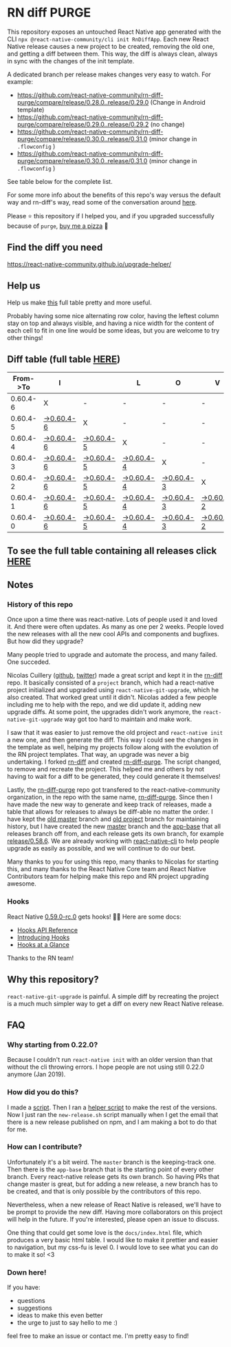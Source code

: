 # RN diff PURGE

This repository exposes an untouched React Native app generated with the CLI
`npx @react-native-community/cli init RnDiffApp`. Each new React Native release causes a new project to be created, removing the old one, and getting a diff between them. This way, the diff is always clean, always in sync with the changes of the init template.

A dedicated branch per release makes changes very easy
to watch. For example:

* https://github.com/react-native-community/rn-diff-purge/compare/release/0.28.0..release/0.29.0
(Change in Android template)
* https://github.com/react-native-community/rn-diff-purge/compare/release/0.29.0..release/0.29.2
(no change)
* https://github.com/react-native-community/rn-diff-purge/compare/release/0.30.0..release/0.31.0
(minor change in `.flowconfig` )
* https://github.com/react-native-community/rn-diff-purge/compare/release/0.30.0..release/0.31.0
(minor change in `.flowconfig` )

See table below for the complete list.

For some more info about the benefits of this repo's way versus the default way and rn-diff's way, read some of the conversation around [here](https://github.com/react-native-community/discussions-and-proposals/issues/68#issuecomment-452227478).

Please :star: this repository if I helped you, and if you upgraded successfully because of `purge`, [buy me a pizza](https://www.buymeacoffee.com/pvinis) :pizza:

## Find the diff you need
https://react-native-community.github.io/upgrade-helper/

## Help us
Help us make [this](https://react-native-community.github.io/rn-diff-purge) full table pretty and more useful.

Probably having some nice alternating row color, having the leftest column stay on top and always visible, and having a nice width for the content of each cell to fit in one line would be some ideas, but you are welcome to try other things!

## Diff table (full table [HERE](https://react-native-community.github.io/rn-diff-purge/))

| From->To | I                                                                                                       |                                                                                                         | L                                                                                                       | O                                                                                                       | V                                                                                                       | E                                                                                                       |     | D   | I   | F   | F   | S   |
| -------- | ------------------------------------------------------------------------------------------------------- | ------------------------------------------------------------------------------------------------------- | ------------------------------------------------------------------------------------------------------- | ------------------------------------------------------------------------------------------------------- | ------------------------------------------------------------------------------------------------------- | ------------------------------------------------------------------------------------------------------- | --- | --- | --- | --- | --- | --- |
| 0.60.4-6 | X                                                                                                       | -                                                                                                       | -                                                                                                       | -                                                                                                       | -                                                                                                       | -                                                                                                       | -   |     |     |     |     |     |
| 0.60.4-5 | [->0.60.4-6](https://github.com/douglowder/rn-diff-purge-tv/compare/release/0.60.4-5..release/0.60.4-6) | X                                                                                                       | -                                                                                                       | -                                                                                                       | -                                                                                                       | -                                                                                                       | -   |     |     |     |     |     |
| 0.60.4-4 | [->0.60.4-6](https://github.com/douglowder/rn-diff-purge-tv/compare/release/0.60.4-4..release/0.60.4-6) | [->0.60.4-5](https://github.com/douglowder/rn-diff-purge-tv/compare/release/0.60.4-4..release/0.60.4-5) | X                                                                                                       | -                                                                                                       | -                                                                                                       | -                                                                                                       | -   |     |     |     |     |     |
| 0.60.4-3 | [->0.60.4-6](https://github.com/douglowder/rn-diff-purge-tv/compare/release/0.60.4-3..release/0.60.4-6) | [->0.60.4-5](https://github.com/douglowder/rn-diff-purge-tv/compare/release/0.60.4-3..release/0.60.4-5) | [->0.60.4-4](https://github.com/douglowder/rn-diff-purge-tv/compare/release/0.60.4-3..release/0.60.4-4) | X                                                                                                       | -                                                                                                       | -                                                                                                       | -   |     |     |     |     |     |
| 0.60.4-2 | [->0.60.4-6](https://github.com/douglowder/rn-diff-purge-tv/compare/release/0.60.4-2..release/0.60.4-6) | [->0.60.4-5](https://github.com/douglowder/rn-diff-purge-tv/compare/release/0.60.4-2..release/0.60.4-5) | [->0.60.4-4](https://github.com/douglowder/rn-diff-purge-tv/compare/release/0.60.4-2..release/0.60.4-4) | [->0.60.4-3](https://github.com/douglowder/rn-diff-purge-tv/compare/release/0.60.4-2..release/0.60.4-3) | X                                                                                                       | -                                                                                                       | -   |     |     |     |     |     |
| 0.60.4-1 | [->0.60.4-6](https://github.com/douglowder/rn-diff-purge-tv/compare/release/0.60.4-1..release/0.60.4-6) | [->0.60.4-5](https://github.com/douglowder/rn-diff-purge-tv/compare/release/0.60.4-1..release/0.60.4-5) | [->0.60.4-4](https://github.com/douglowder/rn-diff-purge-tv/compare/release/0.60.4-1..release/0.60.4-4) | [->0.60.4-3](https://github.com/douglowder/rn-diff-purge-tv/compare/release/0.60.4-1..release/0.60.4-3) | [->0.60.4-2](https://github.com/douglowder/rn-diff-purge-tv/compare/release/0.60.4-1..release/0.60.4-2) | X                                                                                                       | -   |     |     |     |     |     |
| 0.60.4-0 | [->0.60.4-6](https://github.com/douglowder/rn-diff-purge-tv/compare/release/0.60.4-0..release/0.60.4-6) | [->0.60.4-5](https://github.com/douglowder/rn-diff-purge-tv/compare/release/0.60.4-0..release/0.60.4-5) | [->0.60.4-4](https://github.com/douglowder/rn-diff-purge-tv/compare/release/0.60.4-0..release/0.60.4-4) | [->0.60.4-3](https://github.com/douglowder/rn-diff-purge-tv/compare/release/0.60.4-0..release/0.60.4-3) | [->0.60.4-2](https://github.com/douglowder/rn-diff-purge-tv/compare/release/0.60.4-0..release/0.60.4-2) | [->0.60.4-1](https://github.com/douglowder/rn-diff-purge-tv/compare/release/0.60.4-0..release/0.60.4-1) | X   |     |     |     |     |     |

## To see the full table containing all releases click [HERE](https://react-native-community.github.io/rn-diff-purge/)

## Notes

### History of this repo

Once upon a time there was react-native. Lots of people used it and loved it. And there were often updates. As many as one per 2 weeks. People loved the new releases with all the new cool APIs and components and bugfixes. But how did they upgrade?

Many people tried to upgrade and automate the process, and many failed. One succeded.

Nicolas Cuillery ([github](https://github.com/ncuillery), [twitter](https://twitter.com/ncuillery)) made a great script and kept it in the [rn-diff](https://github.com/ncuillery/rn-diff) repo. It basically consisted of a `project` branch, which had a react-native project initialized and upgraded using `react-native-git-upgrade`, which he also created. That worked great until it didn't. Nicolas added a few people including me to help with the repo, and we did update it, adding new upgrade diffs. At some point, the upgrades didn't work anymore, the `react-native-git-upgrade` way got too hard to maintain and make work.

I saw that it was easier to just remove the old project and `react-native init` a new one, and then generate the diff. This way I could see the changes in the template as well, helping my projects follow along with the evolution of the RN project templates. That way, an upgrade was never a big undertaking. I forked [rn-diff](https://github.com/ncuillery/rn-diff) and created [rn-diff-purge](https://github.com/react-native-community/rn-diff-purge). The script changed, to remove and recreate the project. This helped me and others by not having to wait for a diff to be generated, they could generate it themselves!

Lastly, the [rn-diff-purge](https://github.com/react-native-community/rn-diff-purge) repo got transfered to the react-native-community organization, in the repo with the same name, [rn-diff-purge](https://github.com/react-native-community/rn-diff-purge). Since then I have made the new way to generate and keep track of releases, made a table that allows for releases to always be diff-able no matter the order. I have kept the [old master](https://github.com/react-native-community/rn-diff-purge/tree/old/master) branch and [old project](https://github.com/react-native-community/rn-diff-purge/tree/old/project) branch for maintaining history, but I have created the new [master](https://github.com/react-native-community/rn-diff-purge/tree/master) branch and the [app-base](https://github.com/react-native-community/rn-diff-purge/tree/app-base) that all releases branch off from, and each release gets its own branch, for example [release/0.58.6](https://github.com/react-native-community/rn-diff-purge/tree/release/0.58.6). We are already working with [react-native-cli](https://github.com/react-native-community/react-native-cli) to help people upgrade as easily as possible, and we will continue to do our best.

Many thanks to you for using this repo, many thanks to Nicolas for starting this, and many thanks to the React Native Core team and React Native Contributors team for helping make this repo and RN project upgrading awesome.

### Hooks
React Native [0.59.0-rc.0](https://github.com/react-native-community/rn-diff-purge#version-changes) gets hooks! 🎉🥳
Here are some docs:
- [Hooks API Reference](https://reactjs.org/docs/hooks-reference.html)
- [Introducing Hooks](https://reactjs.org/docs/hooks-intro.html)
- [Hooks at a Glance](https://reactjs.org/docs/hooks-overview.html)

Thanks to the RN team!

## Why this repository?
`react-native-git-upgrade` is painful. A simple diff by recreating the project is a much much simpler way to get a diff on every new React Native release.

## FAQ

### Why starting from 0.22.0?

Because I couldn't run `react-native init` with an older version than that without the cli throwing errors. I hope people are not using still 0.22.0 anymore (Jan 2019).

### How did you do this?

I made a [script](https://github.com/react-native-community/rn-diff-purge/blob/master/new-release.sh). Then I ran a [helper script](https://github.com/react-native-community/rn-diff-purge/blob/master/new-release.sh) to make the rest of the versions.
Now I just ran the `new-release.sh` script manually when I get the email that there is a new release published on npm, and I am making a bot to do that for me.

### How can I contribute?

Unfortunately it's a bit weird. The `master` branch is the keeping-track one. Then there is the `app-base` branch that is the starting point of every other branch. Every react-native release gets its own branch. So having PRs that change master is great, but for adding a new release, a new branch has to be created, and that is only possible by the contributors of this repo.

Nevertheless, when a new release of React Native is released, we'll have to be prompt to provide
the new diff. Having more collaborators on this project will help in the future. If you're interested, please open an issue to discuss.

One thing that could get some love is the `docs/index.html` file, which produces a very basic html table. I would like to make it prettier and easier to navigation, but my css-fu is level 0. I would love to see what you can do to make it so! <3

### Down here!

If you have:
- questions
- suggestions
- ideas to make this even better
- the urge to just to say hello to me :)

feel free to make an issue or contact me. I'm pretty easy to find!
